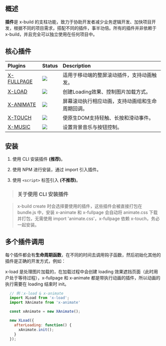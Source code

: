 ## 概述

**插件**是 x-build 的支柱功能，致力于协助开发者减少业务逻辑开发、加快项目开发，根据不同的项目需求，搭配不同的插件，事半功倍。所有的插件并非依赖于 x-build，并且完全可以独立使用在任何项目中。

## 核心插件

| Plugins | Status | Description |
| :------ | :------ | :------ |
| [X-FULLPAGE](x-fullpage.md) | <img src="https://img.shields.io/badge/npm-v1.2.2-blue.svg"> | 适用于移动端的整屏滚动插件，支持动画触发。 |
| [X-LOAD](x-load.md) | <img src="https://img.shields.io/badge/npm-v1.3.4-blue.svg"> | 创建Loading效果、控制图片加载方式。 |
| [X-ANIMATE](x-animate.md) | <img src="https://img.shields.io/badge/npm-v1.0.2-blue.svg"> | 屏幕滚动执行相应动画，支持动画组和生命周期回调。 |
| [X-TOUCH](x-touch.md) | <img src="https://img.shields.io/badge/npm-v1.2.1-blue.svg"> | 使原生DOM支持轻触、长按和滑动事件。 |
| [X-MUSIC](x-music.md) | <img src="https://img.shields.io/badge/npm-v1.0.2-blue.svg"> | 设置背景音乐与按钮控制。 |


## 安装

1. 使用 CLI 安装插件 **(推荐)**。

2. 使用 NPM 进行安装，通过 import 引入插件。

3. 使用 `<script>` 标签引入 **(不推荐)**。

> ### 关于使用 CLI 安装插件

> x-build create 时会选择要使用的插件，这些插件会被直接打包在 bundle.js 中，安装 x-animate 和 x-fullpage 会自动将 animate.css 下载并打包，无需使用 import 'animate.css'，x-fullpage 依赖 x-touch，务必一起安装。

## 多个插件调用

每个插件都会有**生命周期函数**，在不同的时间去调用钩子函数，然后初始化其他的插件是正确的开发方式，例如：

x-load 是处理图片加载的，在加载过程中会创建 loading 效果遮挡页面（此时用户处于等待过程），x-fullpage 和 x-animate 都是带执行动画的插件，所以动画的执行需要在 loading 结束时 init。

```javascript
  // 例：x-load & x-animate
  import XLoad from 'x-load';
  import XAnimate from 'x-animate'

  const xAnimate = new XAnimate();

  new XLoad({
    afterLoading: function() {
      xAnimate.init();
    }
  });
```